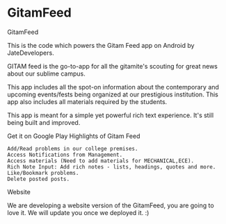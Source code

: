 # GitamFeed
GitamFeed

This is the code which powers the Gitam Feed app on Android by JateDevelopers.

GITAM feed is the go-to-app for all the gitamite's scouting for great news about our sublime campus.

This app includes all the spot-on information about the contemporary and upcoming events/fests being organized at our prestigious institution. This app also includes all materials required by the students.

This app is meant for a simple yet powerful rich text experience. It's still being built and improved.

Get it on Google Play
Highlights of Gitam Feed

    Add/Read problems in our college premises.
    Access Notifications from Management.
    Access materials (Need to add materials for MECHANICAL,ECE).
    Rich Note Input: Add rich notes - lists, headings, quotes and more.
    Like/Bookmark problems.
    Delete posted posts.

Website

We are developing a website version of the GitamFeed, you are going to love it. We will update you once we deployed it. :)
